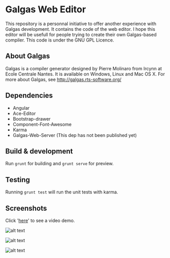 # Galgas Web Editor

This repository is a personnal initiative to offer another experience with Galgas development. It contains the code of the web editor.
I hope this editor will be usefull for people trying to create their own Galgas-based compiler.
This code is under the GNU GPL Licence.

## About Galgas

Galgas is a compiler generator designed by Pierre Molinaro from Ircynn at Ecole Centrale Nantes. It is available on Windows, Linux and Mac OS X. 
For more about Galgas, see http://galgas.rts-software.org/ 

## Dependencies

* Angular
* Ace-Editor
* Bootstrap-drawer
* Component-Font-Awesome
* Karma
* Galgas-Web-Server (This dep has not been published yet)


## Build & development

Run `grunt` for building and `grunt serve` for preview.

## Testing

Running `grunt test` will run the unit tests with karma.

## Screenshots

Click '[here](https://share.viewedit.com/RwNL9DdVQx5cApzdSPiCwu)' to see a video demo.

![alt text](https://raw.githubusercontent.com/blixit/galgas-web-editor/master/img/editor.png)

![alt text](https://raw.githubusercontent.com/blixit/galgas-web-editor/master/img/new.png)

![alt text](https://raw.githubusercontent.com/blixit/galgas-web-editor/master/img/projects.png)
